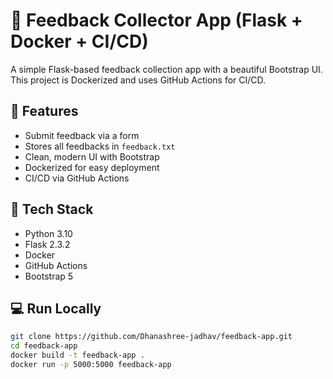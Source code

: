 # 🚀 Feedback Collector App (Flask + Docker + CI/CD)

A simple Flask-based feedback collection app with a beautiful Bootstrap UI. This project is Dockerized and uses GitHub Actions for CI/CD.

## 📌 Features

- Submit feedback via a form
- Stores all feedbacks in `feedback.txt`
- Clean, modern UI with Bootstrap
- Dockerized for easy deployment
- CI/CD via GitHub Actions

## 📂 Tech Stack

- Python 3.10
- Flask 2.3.2
- Docker
- GitHub Actions
- Bootstrap 5

## 💻 Run Locally

```bash
git clone https://github.com/Dhanashree-jadhav/feedback-app.git
cd feedback-app
docker build -t feedback-app .
docker run -p 5000:5000 feedback-app
